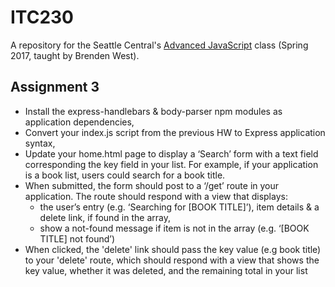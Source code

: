 # ITC230
A repository for the Seattle Central's [Advanced JavaScript](https://github.com/brendenwest/itc298-s16) class (Spring 2017, taught by Brenden West). 

## Assignment 3

* Install the express-handlebars & body-parser npm modules as application dependencies,
* Convert your index.js script from the previous HW to Express application syntax,
* Update your home.html page to display a ‘Search’ form with a text field corresponding the key field in your list. For example, if your application is a book list, users could search for a book title.
* When submitted, the form should post to a ‘/get’ route in your application. The route should respond with a view that displays:
    * the user’s entry (e.g. ‘Searching for [BOOK TITLE]’), item details & a delete link, if found in the array,
    * show a not-found message if item is not in the array (e.g. ‘[BOOK TITLE] not found’)
 * When clicked, the 'delete' link should pass the key value (e.g book title) to your 'delete' route, which should respond with a view that shows the key value, whether it was deleted, and the remaining total in your list
